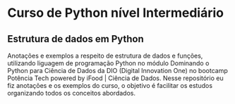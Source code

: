 # Curso de Python nível Intermediário 

## Estrutura de dados em Python
Anotações e exemplos a respeito de estrutura de dados e funções, utilizando liguagem de programação 
Python no módulo Dominando o Python para Ciência de Dados da DIO (Digital Innovation One) no bootcamp 
Potência Tech powered by iFood | Ciência de Dados. Nesse repositório eu fiz anotações e os exemplos do 
curso, o objetivo é facilitar os estudos organizando todos os conceitos abordados.
